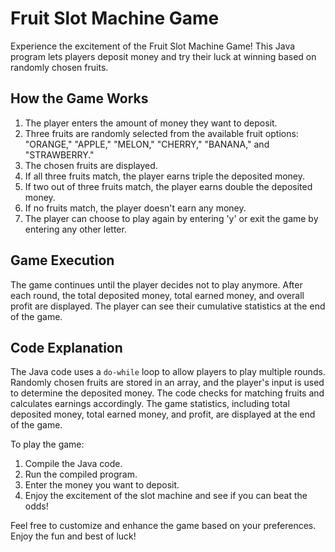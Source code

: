 # Fruit Slot Machine Game

Experience the excitement of the Fruit Slot Machine Game! This Java program lets players deposit money and try their luck at winning based on randomly chosen fruits.

## How the Game Works

1. The player enters the amount of money they want to deposit.
2. Three fruits are randomly selected from the available fruit options: "ORANGE," "APPLE," "MELON," "CHERRY," "BANANA," and "STRAWBERRY."
3. The chosen fruits are displayed.
4. If all three fruits match, the player earns triple the deposited money.
5. If two out of three fruits match, the player earns double the deposited money.
6. If no fruits match, the player doesn't earn any money.
7. The player can choose to play again by entering 'y' or exit the game by entering any other letter.

## Game Execution

The game continues until the player decides not to play anymore. After each round, the total deposited money, total earned money, and overall profit are displayed. The player can see their cumulative statistics at the end of the game.

## Code Explanation

The Java code uses a `do-while` loop to allow players to play multiple rounds. Randomly chosen fruits are stored in an array, and the player's input is used to determine the deposited money. The code checks for matching fruits and calculates earnings accordingly. The game statistics, including total deposited money, total earned money, and profit, are displayed at the end of the game.

To play the game:

1. Compile the Java code.
2. Run the compiled program.
3. Enter the money you want to deposit.
4. Enjoy the excitement of the slot machine and see if you can beat the odds!

Feel free to customize and enhance the game based on your preferences. Enjoy the fun and best of luck!
